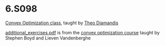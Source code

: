 # 6.S098
[Convex Optimization class](https://tjdiamandis.github.io/convex-short-course/), taught by [Theo Diamandis](https://theodiamandis.com/)

[additional_exercises.pdf](https://github.com/tim0120/6.S098/blob/main/hw/additional_exercises.pdf) is from the [convex optimization course](https://tjdiamandis.github.io/convex-short-course/psets/cvx_book_additional_exercises_6S098.pdf) taught by Stephen Boyd and Lieven Vandenberghe
